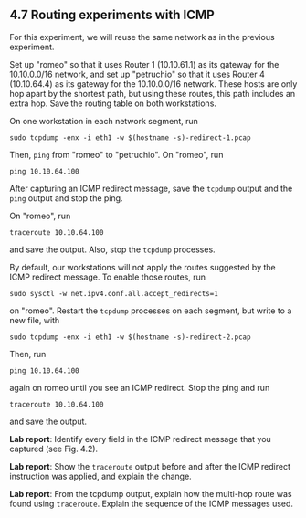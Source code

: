 ## 4.7 Routing experiments with ICMP

For this experiment, we will reuse the same network as in the previous experiment. 

Set up "romeo" so that it uses Router 1 (10.10.61.1) as its gateway for the 10.10.0.0/16 network, and set up "petruchio" so that it uses Router 4 (10.10.64.4) as its gateway for the 10.10.0.0/16 network. These hosts are only hop apart by the shortest path, but using these routes, this path includes an extra hop. Save the routing table on both workstations.

On one workstation in each network segment, run

```
sudo tcpdump -enx -i eth1 -w $(hostname -s)-redirect-1.pcap
```

Then, `ping` from "romeo" to "petruchio". On "romeo", run

```
ping 10.10.64.100
```

After capturing an ICMP redirect message, save the `tcpdump` output and the `ping` output and stop the ping.

On "romeo", run

```
traceroute 10.10.64.100
```

and save the output. Also, stop the `tcpdump` processes.

By default, our workstations will not apply the routes suggested by the ICMP redirect message. To enable those routes, run

```
sudo sysctl -w net.ipv4.conf.all.accept_redirects=1
```

on "romeo". Restart the `tcpdump` processes on each segment, but write to a new file, with

```
sudo tcpdump -enx -i eth1 -w $(hostname -s)-redirect-2.pcap
```

Then, run 

```
ping 10.10.64.100
```

again on romeo until you see an ICMP redirect. Stop the ping and run

```
traceroute 10.10.64.100
```

and save the output.

**Lab report**: Identify every field in the ICMP redirect message that you captured (see Fig. 4.2).

**Lab report**: Show the `traceroute` output before and after the ICMP redirect instruction was applied, and explain the change.

**Lab report**: From the tcpdump output, explain how the multi-hop route was found using `traceroute`. Explain the sequence of the ICMP messages used.
